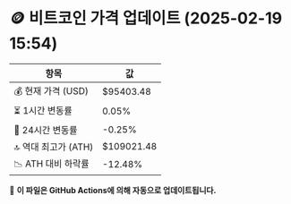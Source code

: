 # 🪙 비트코인 가격 업데이트 (2025-02-19 15:54)

| 항목                | 값 |
|--------------------|----------------|
| 💰 현재 가격 (USD) | $95403.48 |
| ⏳ 1시간 변동률    | 0.05% |
| 📆 24시간 변동률   | -0.25% |
| 🔝 역대 최고가 (ATH) | $109021.48 |
| 📉 ATH 대비 하락률 | -12.48% |

🔄 **이 파일은 GitHub Actions에 의해 자동으로 업데이트됩니다.**
